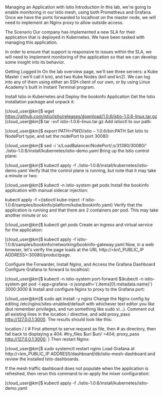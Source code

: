Managing an Application with Istio
Introduction
In this lab, we're going to enable monitoring in our Istio mesh, using both Prometheus and Grafana. Once we have the ports forwarded to localhost on the master node, we will need to implement an Nginx proxy to allow outside access.

The Scenario
Our company has implemented a new SLA for their application that is deployed in Kubernetes. We have been tasked with managing this application.

In order to ensure that support is responsive to issues within the SLA, we will need to implement monitoring of the application so that we can develop some insight into its behavior.

Getting Logged In
On the lab overview page, we'll see three servers: a Kube Master ( we'll call it km), and two Kube Nodes (kn1 and kn2). We can log into any of them using either an SSH client of our own, or by using Linux Academy's built in Instant Terminal program.

Install Istio in Kubernetes and Deploy the bookinfo Application
Get the Istio installation package and unpack it:

[cloud_user@km]$ wget https://github.com/istio/istio/releases/download/1.0.6/istio-1.0.6-linux.tar.gz
[cloud_user@km]$ tar -xvf istio-1.0.6-linux.tar.gz
Add istioctl to our path:

[cloud_user@km]$ export PATH=$PWD/istio-1.0.6/bin:$PATH
Set Istio to NodePort type, and set the nodePort to port 30080:

[cloud_user@km]$ sed -i 's/LoadBalancer/NodePort/;s/31380/30080/' ./istio-1.0.6/install/kubernetes/istio-demo.yaml
Bring up the Istio control plane:

[cloud_user@km]$ kubectl apply -f ./istio-1.0.6/install/kubernetes/istio-demo.yaml
Verify that the control plane is running, but note that it may take a minute or two:

[cloud_user@km]$ kubectl -n istio-system get pods
Install the bookinfo application with manual sidecar injection:

kubectl apply -f <(istioctl kube-inject -f istio-1.0.6/samples/bookinfo/platform/kube/bookinfo.yaml)
Verify that the application is running and that there are 2 containers per pod. This may take another minute or so:

[cloud_user@km]$ kubectl get pods
Create an ingress and virtual service for the application:

[cloud_user@km]$ kubectl apply -f istio-1.0.6/samples/bookinfo/networking/bookinfo-gateway.yaml
Now, in a web browser, let's verify the page loads at the URL http://<kn1_PUBLIC_IP ADDRESS>:30080/productpage.

Configure the Forwarder, Install Nginx, and Access the Grafana Dashboard
Configure Grafana to forward to localhost:

[cloud_user@km]$ kubectl -n istio-system port-forward $(kubectl -n istio-system get pod -l app=grafana -o jsonpath='{.items[0].metadata.name}') 3000:3000 &
Install and configure Nginx to proxy to the Grafana port:

[cloud_user@km]$ sudo apt install -y nginx
Change the Nginx config by editing /etc/nginx/sites-enabled/default with whichever text editor you like (but remember privileges, and run something like sudo vi...). Comment out all existing lines in the location / directive, and add proxy_pass http://127.0.0.1:3000. The results should look like this:

location / {
    # First attempt to serve request as file, then
    # as directory, then fall back to displaying a 404.
    #try_files $uri $uri/ =404;
    proxy_pass http://127.0.0.1:3000;
}
Then restart Nginx:

[cloud_user@km]$ sudo systemctl restart nginx
Load Grafana at http://<km_PUBLIC_IP ADDRESS/dashboard/db/istio-mesh-dashboard and review the installed Istio dashboards.

If the mesh traffic dashboard does not populate when the application is refreshed, then rerun this command to re-apply the mixer configuration:

[cloud_user@km]$ kubectl apply -f ./istio-1.0.6/install/kubernetes/istio-demo.yaml